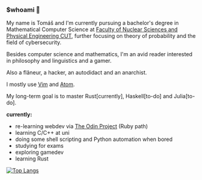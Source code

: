 ### $whoami :turtle:

My name is Tomáš and I'm currently pursuing a bachelor's degree in Mathematical Computer Science at [Faculty of Nuclear Sciences and Physical Engineering CUT](https://www.fjfi.cvut.cz/en/), further focusing on theory of probability and the field of cybersecurity.

Besides computer science and mathematics, I'm an avid reader interested in philosophy and linguistics and a gamer.

Also a flâneur, a hacker, an autodidact and an anarchist.

I mostly use [Vim](https://www.vim.org/) and [Atom](https://atom.io/).

My long-term goal is to master Rust[currently], Haskell[to-do] and Julia[to-do].

**currently:**
- re-learning webdev via [The Odin Project](theodinproject.com/) (Ruby path)
- learning C/C++ at uni
- doing some shell scripting and Python automation when bored
- studying for exams
- exploring gamedev
- learning Rust

[![Top Langs](https://github-readme-stats.vercel.app/api/top-langs/?username=docherak&hide=makefile,jupyter%20notebook&layout=compact)](https://github.com/anuraghazra/github-readme-stats)

<!--
**docherak/docherak** is a ✨ _special_ ✨ repository because its `README.md` (this file) appears on your GitHub profile.

Here are some ideas to get you started:

- 🔭 I’m currently working on ...
- 🌱 I’m currently learning ...
- 👯 I’m looking to collaborate on ...
- 🤔 I’m looking for help with ...
- 💬 Ask me about ...
- 📫 How to reach me: ...
- 😄 Pronouns: ...
- ⚡ Fun fact: ...
-->
